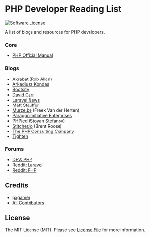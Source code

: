 # PHP Developer Reading List

[![Software License][ico-license]](LICENSE.md)

A list of blogs and resources for PHP developers.

### Core

- [PHP Official Manual](https://php.net/manual)

### Blogs

- [Akrabat](https://akrabat.com/category/php) (Rob Allen)
- [Arkadiusz Kondas](https://arkadiuszkondas.com)
- [Bootsity](https://bootsity.com)
- [David Carr](https://daveismyname.blog)
- [Laravel News](https://laravel-news.com)
- [Matt Stauffer](https://mattstauffer.com/blog)
- [Murze.be](https://murze.be) (Freek Van der Herten)
- [Paragon Initiative Enterprises](https://paragonie.com/blog)
- [PHPied](https://www.phpied.com) (Stoyan Stefanov)
- [Stitcher.io](https://stitcher.io) (Brent Roose)
- [The PHP Consulting Company](https://thephp.cc/news)
- [Tighten](https://tighten.co/blog)

### Forums

- [DEV: PHP](https://dev.to/t/php)
- [Reddit: Laravel](https://www.reddit.com/r/laravel)
- [Reddit: PHP](https://www.reddit.com/r/php)

## Credits

- [pxgamer][link-author]
- [All Contributors][link-contributors]

## License

The MIT License (MIT). Please see [License File](LICENSE.md) for more information.

[ico-license]: https://img.shields.io/badge/license-MIT-brightgreen.svg?style=flat-square

[link-author]: https://github.com/pxgamer
[link-contributors]: ../../contributors
